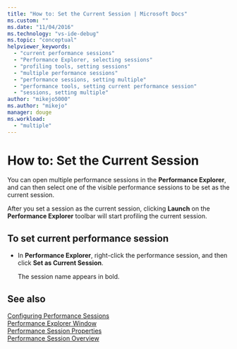 ```yaml
---
title: "How to: Set the Current Session | Microsoft Docs"
ms.custom: ""
ms.date: "11/04/2016"
ms.technology: "vs-ide-debug"
ms.topic: "conceptual"
helpviewer_keywords: 
  - "current performance sessions"
  - "Performance Explorer, selecting sessions"
  - "profiling tools, setting sessions"
  - "multiple performance sessions"
  - "performance sessions, setting multiple"
  - "performance tools, setting current performance session"
  - "sessions, setting multiple"
author: "mikejo5000"
ms.author: "mikejo"
manager: douge
ms.workload: 
  - "multiple"
---
```

# How to: Set the Current Session

You can open multiple performance sessions in the **Performance Explorer**, and can then select one of the visible performance sessions to be set as the current session.

After you set a session as the current session, clicking **Launch** on the **Performance Explorer** toolbar will start profiling the current session.

## To set current performance session

- In **Performance Explorer**, right-click the performance session, and then click **Set as Current Session**.

     The session name appears in bold.

## See also

[Configuring Performance Sessions](../profiling/configuring-performance-sessions.md)  
[Performance Explorer Window](../profiling/performance-explorer-window.md)  
[Performance Session Properties](../profiling/performance-session-properties.md)  
[Performance Session Overview](../profiling/performance-session-overview.md)